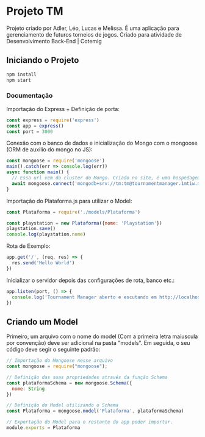 # Projeto TM

Projeto criado por Adler, Léo, Lucas e Melissa. É uma aplicação para gerenciamento de futuros torneios de jogos. Criado para atividade de Desenvolvimento Back-End | Cotemig

## Iniciando o Projeto

```cmd
npm install
npm start
```

### Documentação

Importação do Express + Definição de porta:

```js
const express = require('express')
const app = express()
const port = 3000
```

Conexão com o banco de dados e inicialização do Mongo com o mongoose (ORM de auxilio do mongo no JS):

```js
const mongoose = require('mongoose')
main().catch(err => console.log(err))
async function main() {
  // Essa url vem do cluster do Mongo. Criado no site, é uma hospedagem gratuita temporária do Mongo! (https://cloud.mongodb.com/v2/6182974e71064e34af74755a#clusters/connect?clusterId=TournamentManager)
  await mongoose.connect('mongodb+srv://tm:tm@tournamentmanager.1mtiw.mongodb.net/tm?retryWrites=true&w=majority');
}
```

Importação do Plataforma.js para utilizar o Model:

```js
const Plataforma = require('./models/Plataforma')

const playstation = new Plataforma({nome: 'Playstation'})
playstation.save()
console.log(playstation.nome)
```

Rota de Exemplo:

```js
app.get('/', (req, res) => {
  res.send('Hello World')
})
```

Inicializar o servidor depois das configurações de rota, banco etc.:

```js
app.listen(port, () => {
  console.log('Tournament Manager aberto e escutando em http://localhost:' + port)
})
```


## Criando um Model
Primeiro, um arquivo com o nome do model (Com a primeira letra maiuscula por convenção) deve ser adicional na pasta "models". Em seguida, o seu código deve segir o seguinte padrão:

```js
// Importação do Mongoose nesse arquivo
const mongoose = require("mongoose");

// Definição das suas propriedades através da função Schema
const plataformaSchema = new mongoose.Schema({
  nome: String
})

// Definição do Model utilizando o Schema
const Plataforma = mongoose.model('Plataforma', plataformaSchema)

// Exportação do Model para o restante do app poder importar.
module.exports = Plataforma
```
